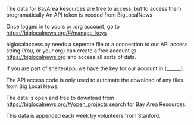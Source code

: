 The data for BayArea Resources are free to access, but to access them programatically
An API token is needed from BigLocalNews

Once logged in to yours or .org account, go to https://biglocalnews.org/#/manage_keys

biglocalaccess.py needs a seperate file or a connection to our API access string.(You, or your org) can create a free account @ https://biglocalnews.org and access all sorts of data.

If you are part of shelterApp, we have the key for our account in (______).

The API access code is only used to automate the download of any files from Big Local News.

The data is open and free to download from https://biglocalnews.org/#/open_projects search for Bay Area Resources.

This data is appended each week by volunteers from Stanford.
